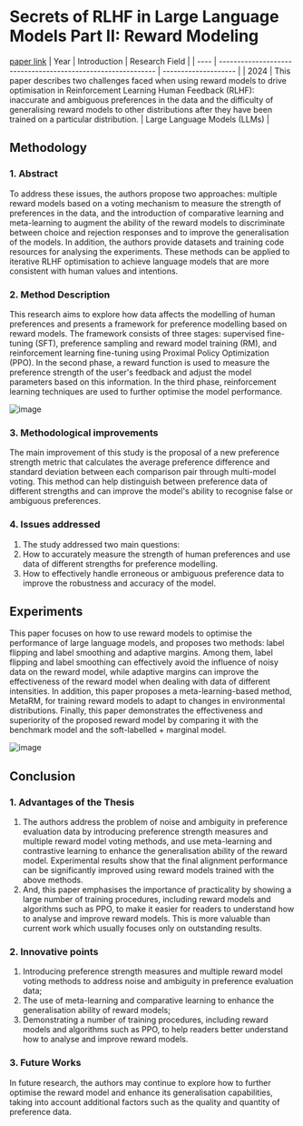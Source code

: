 # Secrets of RLHF in Large Language Models Part II: Reward Modeling
[paper link](https://arxiv.org/pdf/2401.06080) 
| Year | Introduction                                                         | Research Field                 |
| ---- | ------------------------------------------------------------ | -------------------- |
| 2024 | This paper describes two challenges faced when using reward models to drive optimisation in Reinforcement Learning Human Feedback (RLHF): inaccurate and ambiguous preferences in the data and the difficulty of generalising reward models to other distributions after they have been trained on a particular distribution.          |         Large Language Models (LLMs) |

## Methodology

### 1. Abstract
To address these issues, the authors propose two approaches: multiple reward models based on a voting mechanism to measure the strength of preferences in the data, and the introduction of comparative learning and meta-learning to augment the ability of the reward models to discriminate between choice and rejection responses and to improve the generalisation of the models. In addition, the authors provide datasets and training code resources for analysing the experiments. These methods can be applied to iterative RLHF optimisation to achieve language models that are more consistent with human values and intentions.

### 2. Method Description 
This research aims to explore how data affects the modelling of human preferences and presents a framework for preference modelling based on reward models. The framework consists of three stages: supervised fine-tuning (SFT), preference sampling and reward model training (RM), and reinforcement learning fine-tuning using Proximal Policy Optimization (PPO). In the second phase, a reward function is used to measure the preference strength of the user's feedback and adjust the model parameters based on this information. In the third phase, reinforcement learning techniques are used to further optimise the model performance.

![image](https://github.com/user-attachments/assets/e1c301d2-a97a-4b2e-9414-af208fe713c5)

### 3. Methodological improvements
The main improvement of this study is the proposal of a new preference strength metric that calculates the average preference difference and standard deviation between each comparison pair through multi-model voting. This method can help distinguish between preference data of different strengths and can improve the model's ability to recognise false or ambiguous preferences.

### 4. Issues addressed 
  1. The study addressed two main questions:
  2. How to accurately measure the strength of human preferences and use data of different strengths for preference modelling.
  3. How to effectively handle erroneous or ambiguous preference data to improve the robustness and accuracy of the model.

## Experiments
This paper focuses on how to use reward models to optimise the performance of large language models, and proposes two methods: label flipping and label smoothing and adaptive margins. Among them, label flipping and label smoothing can effectively avoid the influence of noisy data on the reward model, while adaptive margins can improve the effectiveness of the reward model when dealing with data of different intensities. In addition, this paper proposes a meta-learning-based method, MetaRM, for training reward models to adapt to changes in environmental distributions. Finally, this paper demonstrates the effectiveness and superiority of the proposed reward model by comparing it with the benchmark model and the soft-labelled + marginal model.  

![image](https://github.com/user-attachments/assets/7288449c-7e54-4ae1-afec-1376d0a07005)

## Conclusion

### 1. Advantages of the Thesis
  1. The authors address the problem of noise and ambiguity in preference evaluation data by introducing preference strength measures and multiple reward model voting methods, and use meta-learning and contrastive learning to enhance the generalisation ability of the reward model. Experimental results show that the final alignment performance can be significantly improved using reward models trained with the above methods.
  2. And, this paper emphasises the importance of practicality by showing a large number of training procedures, including reward models and algorithms such as PPO, to make it easier for readers to understand how to analyse and improve reward models. This is more valuable than current work which usually focuses only on outstanding results.

### 2. Innovative points
  1. Introducing preference strength measures and multiple reward model voting methods to address noise and ambiguity in preference evaluation data;
  2. The use of meta-learning and comparative learning to enhance the generalisation ability of reward models;
  3. Demonstrating a number of training procedures, including reward models and algorithms such as PPO, to help readers better understand how to analyse and improve reward models.

### 3. Future Works
In future research, the authors may continue to explore how to further optimise the reward model and enhance its generalisation capabilities, taking into account additional factors such as the quality and quantity of preference data. 
